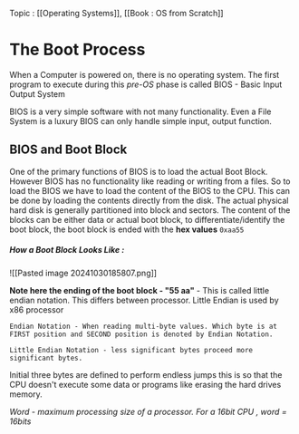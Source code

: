 
Topic : [[Operating Systems]], [[Book : OS from Scratch]]


# The Boot Process

When a Computer is powered on, there is no operating system. The first program to execute during this *pre-OS* phase is called BIOS - Basic Input Output System

BIOS is a very simple software with not many functionality. Even a File System is a luxury
BIOS can only handle simple input, output function.


## BIOS and Boot Block 
One of the primary functions of BIOS is to load the actual Boot Block.
However BIOS has no functionality like reading or writing from a files.
So to load the BIOS we have to load the content of the BIOS to the CPU. This can be done by loading the contents directly from the disk. The actual physical hard disk is generally partitioned into block and sectors. The content of the blocks can be either data or actual boot block, to differentiate/identify the boot block, the boot block is ended with the **hex values** `0xaa55`

##### **How a Boot Block Looks Like :**
![[Pasted image 20241030185807.png]]

**Note here the ending of the boot block - "55 aa"** - This is called little endian notation. This differs between processor. Little Endian is used by x86 processor
```
Endian Notation - When reading multi-byte values. Which byte is at FIRST position and SECOND position is denoted by Endian Notation. 

Little Endian Notation - less significant bytes proceed more significant bytes.
```

Initial three bytes are defined to perform endless jumps this is so that the CPU doesn't execute some data or programs like erasing the hard drives memory.

*Word - maximum processing size of a processor. For a 16bit CPU , word = 16bits*
